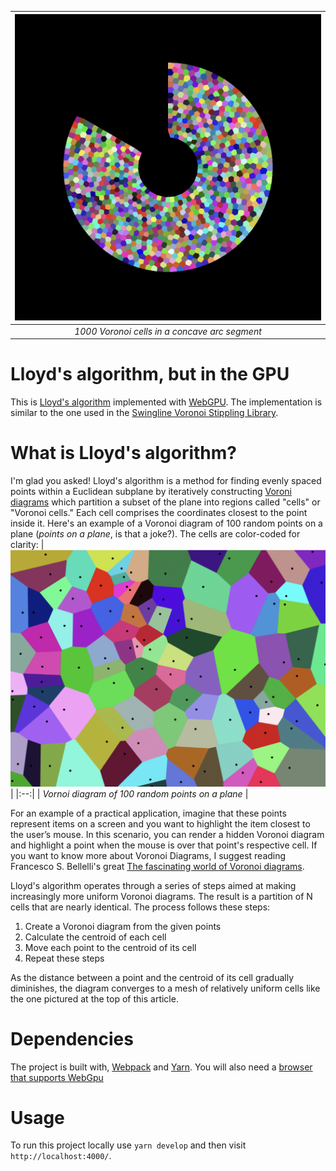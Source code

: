 | ![1000 Voronoi cells in a concave arc segment](./arc.png) |
|:--:|
| *1000 Voronoi cells in a concave arc segment* |

# Lloyd's algorithm, but in the GPU
This is [Lloyd's algorithm](https://en.wikipedia.org/wiki/Lloyd%27s_algorithm) implemented with [WebGPU](https://developer.mozilla.org/en-US/docs/Web/API/WebGPU_API). The implementation is similar to the one used in the [Swingline Voronoi Stippling Library](https://www.mattkeeter.com/projects/swingline/).

# What is Lloyd's algorithm?
I'm glad you asked! Lloyd's algorithm is a method for finding evenly spaced points within a Euclidean subplane by iteratively constructing [Voroni diagrams](https://en.wikipedia.org/wiki/Voronoi_diagram) which partition a subset of the plane into regions called "cells" or "Voronoi cells."  Each cell comprises the coordinates closest to the point inside it. Here's an example of a Voronoi diagram of 100 random points on a plane (*points on a plane*, is that a joke?). The cells are color-coded for clarity:
| ![Vornoi diagram of 100 random points on a plane](./Vornoi-diagram.png) |
|:--:|
| *Vornoi diagram of 100 random points on a plane* |

For an example of a practical application, imagine that these points represent items on a screen and you want to highlight the item closest to the user’s mouse. In this scenario, you can render a hidden Voronoi diagram and highlight a point when the mouse is over that point's respective cell.  If you want to know more about Voronoi Diagrams, I suggest reading Francesco S. Bellelli's great [The fascinating world of Voronoi diagrams](https://fbellelli.com/posts/2021-07-08-the-fascinating-world-of-voronoi-diagrams/).

Lloyd's algorithm operates through a series of steps aimed at making increasingly more uniform Voronoi diagrams. The result is a partition of N cells that are nearly identical. The process follows these steps:

1. Create a Voronoi diagram from the given points
1. Calculate the centroid of each cell
1. Move each point to the centroid of its cell
1. Repeat these steps

As the distance between a point and the centroid of its cell gradually diminishes, the diagram converges to a mesh of relatively uniform cells like the one pictured at the top of this article.

# Dependencies
The project is built with, [Webpack](https://webpack.js.org/) and [Yarn](https://yarnpkg.com/). You will also need a [browser that supports WebGpu](https://caniuse.com/webgpu)

# Usage
To run this project locally use `yarn develop` and then visit `http://localhost:4000/`.


